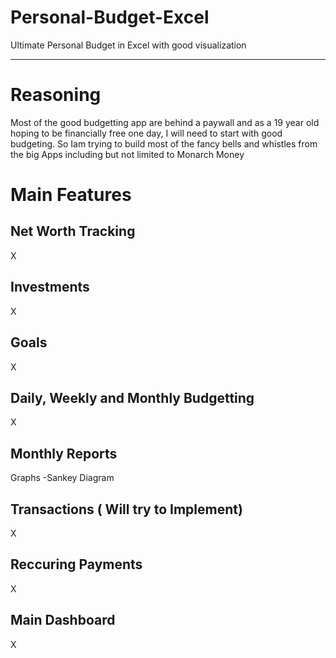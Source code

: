 # Personal-Budget-Excel
Ultimate Personal Budget in Excel with good visualization
***
# Reasoning
Most of the good budgetting app are behind a paywall and as a 19 year old hoping to be financially free one day, I will need to start with good budgeting. So Iam  trying to build most of the fancy bells and whistles from the big Apps including but not limited to Monarch Money
# Main Features
## Net Worth Tracking
X
## Investments
X
## Goals
X
## Daily, Weekly and Monthly Budgetting
X
## Monthly Reports
Graphs -Sankey Diagram
## Transactions ( Will try to Implement)
X
## Reccuring Payments
X
## Main Dashboard
X
